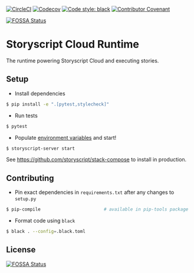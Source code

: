 [![CircleCI](https://img.shields.io/circleci/project/github/storyscript/runtime/master.svg?style=for-the-badge)](https://circleci.com/gh/storyscript/runtime)
[![Codecov](https://img.shields.io/codecov/c/github/storyscript/runtime.svg?style=for-the-badge)](https://codecov.io/github/storyscript/runtime)
[![Code style: black](https://img.shields.io/badge/code%20style-black-000000.svg?style=for-the-badge)](https://github.com/psf/black)
[![Contributor Covenant](https://img.shields.io/badge/Contributor%20Covenant-v1.4%20adopted-ff69b4.svg?style=for-the-badge)](https://github.com/storyscript/.github/blob/master/CODE_OF_CONDUCT.md)

[![FOSSA Status](https://app.fossa.io/api/projects/git%2Bgithub.com%2Fasyncy%2Fplatform-engine.svg?type=small)](https://app.fossa.io/projects/git%2Bgithub.com%2Fasyncy%2Fplatform-engine?ref=badge_shield)

# Storyscript Cloud Runtime

The runtime powering Storyscript Cloud and executing stories.

## Setup

- Install dependencies
```bash
$ pip install -e ".[pytest,stylecheck]"
```

- Run tests
```bash
$ pytest
```

- Populate [environment variables](https://github.com/storyscript/runtime/blob/master/storyruntime/Config.py) and start!
```bash
$ storyscript-server start
```

See https://github.com/storyscript/stack-compose to install in production.

## Contributing
- Pin exact dependencies in `requirements.txt` after any changes to `setup.py`
```bash
$ pip-compile                        # available in pip-tools package
```

- Format code using `black`
```bash
$ black . --config=.black.toml
```

## License

[![FOSSA Status](https://app.fossa.io/api/projects/git%2Bgithub.com%2Fasyncy%2Fplatform-engine.svg?type=large)](https://app.fossa.io/projects/git%2Bgithub.com%2Fasyncy%2Fplatform-engine?ref=badge_large)
